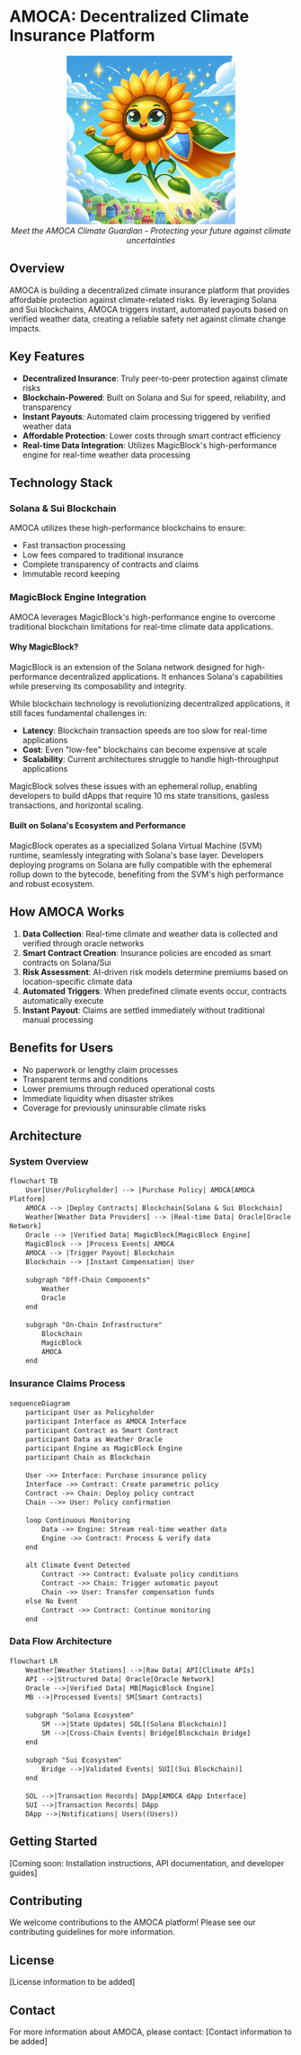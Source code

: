 # AMOCA: Decentralized Climate Insurance Platform

<p align="center">
  <img src="public/images/amoca1.jpeg" alt="AMOCA Mascot" width="300">
  <br>
  <em>Meet the AMOCA Climate Guardian - Protecting your future against climate uncertainties</em>
</p>

## Overview

AMOCA is building a decentralized climate insurance platform that provides affordable protection against climate-related risks. By leveraging Solana and Sui blockchains, AMOCA triggers instant, automated payouts based on verified weather data, creating a reliable safety net against climate change impacts.

## Key Features

- **Decentralized Insurance**: Truly peer-to-peer protection against climate risks
- **Blockchain-Powered**: Built on Solana and Sui for speed, reliability, and transparency
- **Instant Payouts**: Automated claim processing triggered by verified weather data
- **Affordable Protection**: Lower costs through smart contract efficiency
- **Real-time Data Integration**: Utilizes MagicBlock's high-performance engine for real-time weather data processing

## Technology Stack

### Solana & Sui Blockchain

AMOCA utilizes these high-performance blockchains to ensure:

- Fast transaction processing
- Low fees compared to traditional insurance
- Complete transparency of contracts and claims
- Immutable record keeping

### MagicBlock Engine Integration

AMOCA leverages MagicBlock's high-performance engine to overcome traditional blockchain limitations for real-time climate data applications.

#### Why MagicBlock?

MagicBlock is an extension of the Solana network designed for high-performance decentralized applications. It enhances Solana's capabilities while preserving its composability and integrity.

While blockchain technology is revolutionizing decentralized applications, it still faces fundamental challenges in:

- **Latency**: Blockchain transaction speeds are too slow for real-time applications
- **Cost**: Even "low-fee" blockchains can become expensive at scale
- **Scalability**: Current architectures struggle to handle high-throughput applications

MagicBlock solves these issues with an ephemeral rollup, enabling developers to build dApps that require 10 ms state transitions, gasless transactions, and horizontal scaling.

#### Built on Solana's Ecosystem and Performance

MagicBlock operates as a specialized Solana Virtual Machine (SVM) runtime, seamlessly integrating with Solana's base layer. Developers deploying programs on Solana are fully compatible with the ephemeral rollup down to the bytecode, benefiting from the SVM's high performance and robust ecosystem.

## How AMOCA Works

1. **Data Collection**: Real-time climate and weather data is collected and verified through oracle networks
2. **Smart Contract Creation**: Insurance policies are encoded as smart contracts on Solana/Sui
3. **Risk Assessment**: AI-driven risk models determine premiums based on location-specific climate data
4. **Automated Triggers**: When predefined climate events occur, contracts automatically execute
5. **Instant Payout**: Claims are settled immediately without traditional manual processing

## Benefits for Users

- No paperwork or lengthy claim processes
- Transparent terms and conditions
- Lower premiums through reduced operational costs
- Immediate liquidity when disaster strikes
- Coverage for previously uninsurable climate risks

## Architecture

### System Overview

```mermaid
flowchart TB
    User[User/Policyholder] --> |Purchase Policy| AMOCA[AMOCA Platform]
    AMOCA --> |Deploy Contracts| Blockchain[Solana & Sui Blockchain]
    Weather[Weather Data Providers] --> |Real-time Data| Oracle[Oracle Network]
    Oracle --> |Verified Data| MagicBlock[MagicBlock Engine]
    MagicBlock --> |Process Events| AMOCA
    AMOCA --> |Trigger Payout| Blockchain
    Blockchain --> |Instant Compensation| User
    
    subgraph "Off-Chain Components"
        Weather
        Oracle
    end
    
    subgraph "On-Chain Infrastructure"
        Blockchain
        MagicBlock
        AMOCA
    end
```

### Insurance Claims Process

```mermaid
sequenceDiagram
    participant User as Policyholder
    participant Interface as AMOCA Interface
    participant Contract as Smart Contract
    participant Data as Weather Oracle
    participant Engine as MagicBlock Engine
    participant Chain as Blockchain
    
    User ->> Interface: Purchase insurance policy
    Interface ->> Contract: Create parametric policy
    Contract ->> Chain: Deploy policy contract
    Chain -->> User: Policy confirmation
    
    loop Continuous Monitoring
        Data ->> Engine: Stream real-time weather data
        Engine ->> Contract: Process & verify data
    end
    
    alt Climate Event Detected
        Contract ->> Contract: Evaluate policy conditions
        Contract ->> Chain: Trigger automatic payout
        Chain ->> User: Transfer compensation funds
    else No Event
        Contract ->> Contract: Continue monitoring
    end
```

### Data Flow Architecture

```mermaid
flowchart LR
    Weather[Weather Stations] -->|Raw Data| API[Climate APIs]
    API -->|Structured Data| Oracle[Oracle Network]
    Oracle -->|Verified Data| MB[MagicBlock Engine]
    MB -->|Processed Events| SM[Smart Contracts]
    
    subgraph "Solana Ecosystem"
        SM -->|State Updates| SOL[(Solana Blockchain)]
        SM -->|Cross-Chain Events| Bridge[Blockchain Bridge]
    end
    
    subgraph "Sui Ecosystem"
        Bridge -->|Validated Events| SUI[(Sui Blockchain)]
    end
    
    SOL -->|Transaction Records| DApp[AMOCA dApp Interface]
    SUI -->|Transaction Records| DApp
    DApp -->|Notifications| Users((Users))
```

## Getting Started

[Coming soon: Installation instructions, API documentation, and developer guides]

## Contributing

We welcome contributions to the AMOCA platform! Please see our contributing guidelines for more information.

## License

[License information to be added]

## Contact

For more information about AMOCA, please contact:
[Contact information to be added]
